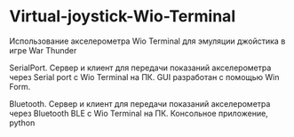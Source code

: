 # Virtual-joystick-Wio-Terminal
Использование акселерометра Wio Terminal для эмуляции джойстика в игре War Thunder

SerialPort.
Сервер и клиент для передачи показаний акселерометра через Serial port с Wio Terminal на ПК. 
GUI разработан с помощью Win Form.

Bluetooth.
Сервер и клиент для передачи показаний акселерометра через Bluetooth BLE с Wio Terminal на ПК. 
Консольное приложение, python

